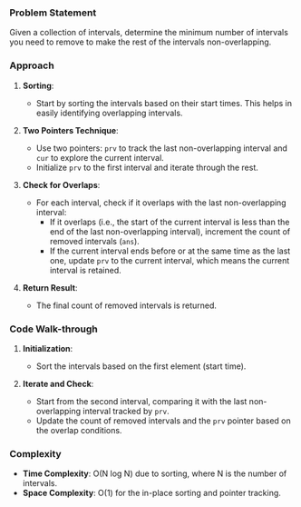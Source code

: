 ### Problem Statement
Given a collection of intervals, determine the minimum number of intervals you need to remove to make the rest of the intervals non-overlapping.

### Approach
1. **Sorting**:
   - Start by sorting the intervals based on their start times. This helps in easily identifying overlapping intervals.

2. **Two Pointers Technique**:
   - Use two pointers: `prv` to track the last non-overlapping interval and `cur` to explore the current interval.
   - Initialize `prv` to the first interval and iterate through the rest.

3. **Check for Overlaps**:
   - For each interval, check if it overlaps with the last non-overlapping interval:
     - If it overlaps (i.e., the start of the current interval is less than the end of the last non-overlapping interval), increment the count of removed intervals (`ans`).
     - If the current interval ends before or at the same time as the last one, update `prv` to the current interval, which means the current interval is retained.

4. **Return Result**:
   - The final count of removed intervals is returned.

### Code Walk-through
1. **Initialization**:
   - Sort the intervals based on the first element (start time).

2. **Iterate and Check**:
   - Start from the second interval, comparing it with the last non-overlapping interval tracked by `prv`.
   - Update the count of removed intervals and the `prv` pointer based on the overlap conditions.

### Complexity
- **Time Complexity**: O(N log N) due to sorting, where N is the number of intervals.
- **Space Complexity**: O(1) for the in-place sorting and pointer tracking.
